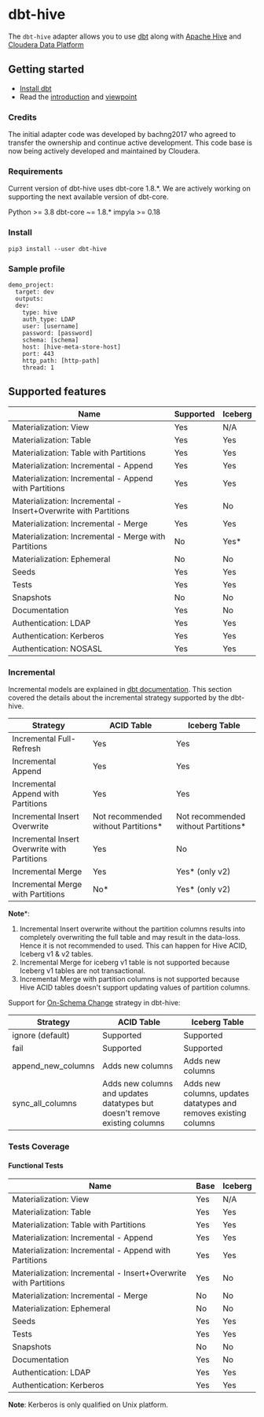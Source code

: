 # dbt-hive

The `dbt-hive` adapter allows you to use [dbt](https://www.getdbt.com/) along with [Apache Hive](https://hive.apache.org/) and [Cloudera Data Platform](https://cloudera.com)


## Getting started

- [Install dbt](https://docs.getdbt.com/docs/installation)
- Read the [introduction](https://docs.getdbt.com/docs/introduction/) and [viewpoint](https://docs.getdbt.com/docs/about/viewpoint/)

### Credits

The initial adapter code was developed by bachng2017 who agreed to transfer the ownership and continue active development.
This code base is now being actively developed and maintained by Cloudera.

### Requirements

Current version of dbt-hive uses dbt-core 1.8.*. We are actively working on supporting the next available version of dbt-core.

Python >= 3.8
dbt-core ~= 1.8.*
impyla >= 0.18

### Install
```
pip3 install --user dbt-hive
```

### Sample profile
```
demo_project:
  target: dev
  outputs:
  dev:
    type: hive
    auth_type: LDAP
    user: [username]
    password: [password]
    schema: [schema]
    host: [hive-meta-store-host]
    port: 443
    http_path: [http-path]
    thread: 1
```

## Supported features
| Name | Supported | Iceberg |
|------|-----------|---------|
|Materialization: View | Yes | N/A |
|Materialization: Table| Yes | Yes |
|Materialization: Table with Partitions | Yes | Yes |
|Materialization: Incremental - Append | Yes | Yes|
|Materialization: Incremental - Append with Partitions | Yes | Yes|
|Materialization: Incremental - Insert+Overwrite with Partitions | Yes | No |
|Materialization: Incremental - Merge | Yes | Yes |
|Materialization: Incremental - Merge with Partitions | No | Yes* |
|Materialization: Ephemeral | No | No |
|Seeds | Yes | Yes |
|Tests | Yes | Yes |
|Snapshots | No | No |
|Documentation | Yes | No |
|Authentication: LDAP | Yes | Yes |
|Authentication: Kerberos | Yes | Yes |
|Authentication: NOSASL | Yes | Yes |

### Incremental

Incremental models are explained in [dbt documentation](https://docs.getdbt.com/docs/build/incremental-models). This section covered the details about the incremental strategy supported by the dbt-hive.

| Strategy | ACID Table | Iceberg Table |
|------|------|---------|
| Incremental Full-Refresh | Yes | Yes |
| Incremental Append | Yes | Yes |
| Incremental Append with Partitions | Yes | Yes |
| Incremental Insert Overwrite | Not recommended without Partitions* | Not recommended without Partitions* |
| Incremental Insert Overwrite with Partitions | Yes | No |
| Incremental Merge | Yes | Yes* (only v2) |
| Incremental Merge with Partitions | No* | Yes* (only v2) |

**Note***:
1. Incremental Insert overwrite without the partition columns results into completely overwriting the full table and may result in the data-loss. Hence it is not recommended to used. This can happen for Hive ACID, Iceberg v1 & v2 tables.
1. Incremental Merge for iceberg v1 table is not supported because Iceberg v1 tables are not transactional.
1. Incremental Merge with partition columns is not supported because Hive ACID tables doesn't support updating values of partition columns.


Support for [On-Schema Change](https://docs.getdbt.com/docs/build/incremental-models#what-if-the-columns-of-my-incremental-model-change) strategy in dbt-hive:

| Strategy | ACID Table | Iceberg Table |
|------|------|---------|
| ignore (default)  | Supported  | Supported |
| fail | Supported | Supported |
| append_new_columns | Adds new columns | Adds new columns |
| sync_all_columns | Adds new columns and updates datatypes but doesn't remove existing columns | Adds new columns, updates datatypes and removes existing columns  |  

### Tests Coverage

#### Functional Tests
| Name | Base | Iceberg |
|------|------|---------|
|Materialization: View | Yes | N/A |
|Materialization: Table| Yes | Yes |
|Materialization: Table with Partitions | Yes | Yes |
|Materialization: Incremental - Append | Yes | Yes|
|Materialization: Incremental - Append with Partitions | Yes | Yes|
|Materialization: Incremental - Insert+Overwrite with Partitions | Yes | No |
|Materialization: Incremental - Merge | No | No |
|Materialization: Ephemeral | No | No |
|Seeds | Yes | Yes |
|Tests | Yes | Yes |
|Snapshots | No | No |
|Documentation | Yes | No |
|Authentication: LDAP | Yes | Yes |
|Authentication: Kerberos | Yes | Yes |

**Note**: Kerberos is only qualified on Unix platform.
